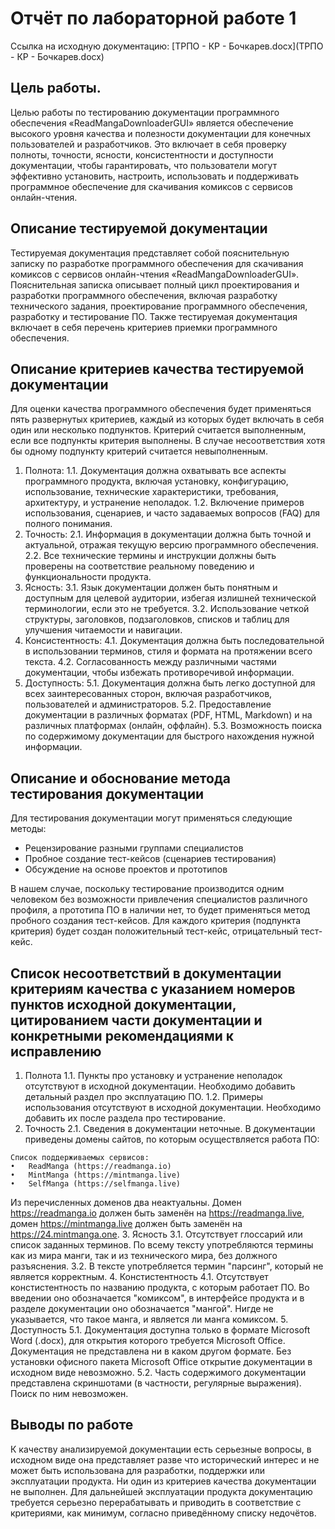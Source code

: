 # Отчёт по лабораторной работе 1

Ссылка на исходную документацию: [ТРПО - КР - Бочкарев.docx](ТРПО - КР - Бочкарев.docx)

## Цель работы.

Целью работы по тестированию документации программного обеспечения «ReadMangaDownloaderGUI» является обеспечение высокого уровня качества и полезности документации для конечных пользователей и разработчиков. Это включает в себя проверку полноты, точности, ясности, консистентности и доступности документации, чтобы гарантировать, что пользователи могут эффективно установить, настроить, использовать и поддерживать программное обеспечение для скачивания комиксов с сервисов онлайн-чтения.

## Описание тестируемой документации

Тестируемая документация представляет собой пояснительную записку по разработке программного обеспечения для скачивания комиксов с сервисов онлайн-чтения «ReadMangaDownloaderGUI». Пояснительная записка описывает полный цикл проектирования и разработки программного обеспечения, включая разработку технического задания, проектирование программного обеспечения, разработку и тестирование ПО. Также тестируемая документация включает в себя перечень критериев приемки программного обеспечения.

## Описание критериев качества тестируемой документации

Для оценки качества программного обеспечения будет применяться пять развернутых критериев, каждый из которых будет включать в себя один или несколько подпунктов. Критерий считается выполненным, если все подпункты критерия выполнены. В случае несоответствия хотя бы одному подпункту критерий считается невыполненным.

1.	Полнота:
1.1.	Документация должна охватывать все аспекты программного продукта, включая установку, конфигурацию, использование, технические характеристики, требования, архитектуру, и устранение неполадок.
1.2.	Включение примеров использования, сценариев, и часто задаваемых вопросов (FAQ) для полного понимания.
2.	Точность:
2.1.	Информация в документации должна быть точной и актуальной, отражая текущую версию программного обеспечения.
2.2.	Все технические термины и инструкции должны быть проверены на соответствие реальному поведению и функциональности продукта.
3.	Ясность:
3.1.	Язык документации должен быть понятным и доступным для целевой аудитории, избегая излишней технической терминологии, если это не требуется.
3.2.	Использование четкой структуры, заголовков, подзаголовков, списков и таблиц для улучшения читаемости и навигации.
4.	Консистентность:
4.1.	Документация должна быть последовательной в использовании терминов, стиля и формата на протяжении всего текста.
4.2.	Согласованность между различными частями документации, чтобы избежать противоречивой информации.
5.	Доступность:
5.1.	Документация должна быть легко доступной для всех заинтересованных сторон, включая разработчиков, пользователей и администраторов.
5.2.	Предоставление документации в различных форматах (PDF, HTML, Markdown) и на различных платформах (онлайн, оффлайн).
5.3.	Возможность поиска по содержимому документации для быстрого нахождения нужной информации.

## Описание и обоснование метода тестирования документации

Для тестирования документации могут применяться следующие методы:
- Рецензирование разными группами специалистов
- Пробное создание тест-кейсов (сценариев тестирования)
- Обсуждение на основе проектов и прототипов

В нашем случае, поскольку тестирование производится одним человеком без возможности привлечения специалистов различного профиля, а прототипа ПО в наличии нет, то будет применяться метод пробного создания тест-кейсов. Для каждого критерия (подпункта критерия) будет создан положительный тест-кейс, отрицательный тест-кейс.

## Список несоответствий в документации критериям качества с указанием номеров пунктов исходной документации, цитированием части документации и конкретными рекомендациями к исправлению

1. Полнота
1.1. Пункты про установку и устранение неполадок отсутствуют в исходной документации. Необходимо добавить детальный раздел про эксплуатацию ПО.
1.2. Примеры использования отсутствуют в исходной документации. Необходимо добавить их после раздела про тестирование.
2. Точность
2.1. Сведения в документации неточные. В документации приведены домены сайтов, по которым осуществляется работа ПО: 
```
Список поддерживаемых сервисов:
•	ReadManga (https://readmanga.io)
•	MintManga (https://mintmanga.live)
•	SelfManga (https://selfmanga.live)
```
Из перечисленных доменов два неактуальны. Домен https://readmanga.io должен быть заменён на https://readmanga.live, домен https://mintmanga.live должен быть заменён на https://24.mintmanga.one.
3. Ясность
3.1. Отсутствует глоссарий или список заданных терминов. По всему тексту употребляются термины как из мира манги, так и из технического мира, без должного разъяснения.
3.2. В тексте употребляется термин "парсинг", который не является корректным.
4. Констистентность
4.1. Отсутствует констистентность по названию продукта, с которым работает ПО. Во введении оно обозначается "комиксом", в интерфейсе продукта и в разделе документации оно обозначается "мангой". Нигде не указывается, что такое манга, и является ли манга комиксом.
5. Доступность
5.1. Документация доступна только в формате Microsoft Word (.docx), для открытия которого требуется Microsoft Office. Документация не представлена ни в каком другом формате. Без установки офисного пакета Microsoft Office открытие документации в исходном виде невозможно.
5.2. Часть содержимого документации представлена скриншотами (в частности, регулярные выражения). Поиск по ним невозможен. 

## Выводы по работе

К качеству анализируемой документации есть серьезные вопросы, в исходном виде она представляет разве что исторический интерес и не может быть использована для разработки, поддержки или эксплуатации продукта. Ни один из критериев качества документации не выполнен. Для дальнейшей эксплуатации продукта документацию требуется серьезно перерабатывать и приводить в соответствие с критериями, как минимум, согласно приведённому списку недочётов.
